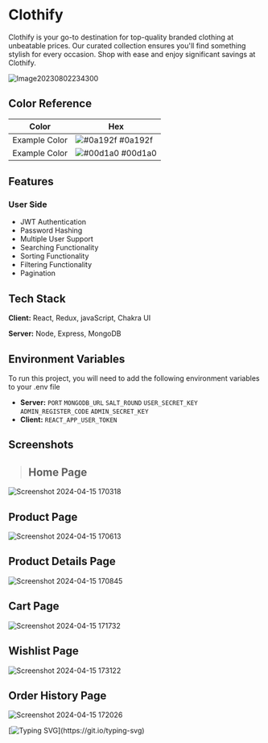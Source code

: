 # Clothify 
Clothify is your go-to destination for top-quality branded clothing at unbeatable prices. Our curated collection ensures you'll find something stylish for every occasion. Shop with ease and enjoy significant savings at Clothify.
<br/>

![Image20230802234300](https://github.com/uzairansari11/Clothify/assets/112272822/0373a7f2-be54-4c84-b572-2f2274632bc9)

## Color Reference

| Color             | Hex                                                                |
| ----------------- | ------------------------------------------------------------------ |
| Example Color | ![#0a192f](https://via.placeholder.com/10/0a192f?text=+) #0a192f |
| Example Color | ![#00d1a0](https://via.placeholder.com/10/00b48a?text=+) #00d1a0 |


## Features

### User Side
- JWT Authentication
- Password Hashing
- Multiple User Support
- Searching Functionality
- Sorting Functionality
- Filtering Functionality
- Pagination

## Tech Stack

**Client:** React, Redux, javaScript, Chakra UI

**Server:** Node, Express, MongoDB


## Environment Variables

To run this project, you will need to add the following environment variables to your .env file

- **Server:**
`PORT` 
`MONGODB_URL` 
`SALT_ROUND`
`USER_SECRET_KEY` 
`ADMIN_REGISTER_CODE`
`ADMIN_SECRET_KEY`
- **Client:**
`REACT_APP_USER_TOKEN`

## Screenshots
> ## Home Page
![Screenshot 2024-04-15 170318](https://github.com/Sajid788/Clothify/assets/129252454/08558ccf-c7b0-4b5a-a8c7-46611261da8e)

## Product Page
![Screenshot 2024-04-15 170613](https://github.com/Sajid788/Clothify/assets/129252454/ecea27d5-f098-405f-bc1e-84abccb45039)

 ## Product Details Page
![Screenshot 2024-04-15 170845](https://github.com/Sajid788/Clothify/assets/129252454/edb873f1-c2a8-42c4-8be7-ff6e824da839)

## Cart Page
![Screenshot 2024-04-15 171732](https://github.com/Sajid788/Clothify/assets/129252454/bce1b873-0644-4f11-8983-cb974cb77552)

## Wishlist Page
![Screenshot 2024-04-15 173122](https://github.com/Sajid788/Clothify/assets/129252454/f38f9544-01fc-4351-8eb0-eefa9160a6f1)

## Order History Page
![Screenshot 2024-04-15 172026](https://github.com/Sajid788/Clothify/assets/129252454/129458e0-ac79-4d58-88d1-7d98c8410fd5)


[![Typing SVG](https://readme-typing-svg.herokuapp.com?font=comfortaa&color=4cd964&size=24&width=500&lines=Currently+I+am+Working+in+Admin+Section...)](https://git.io/typing-svg)






